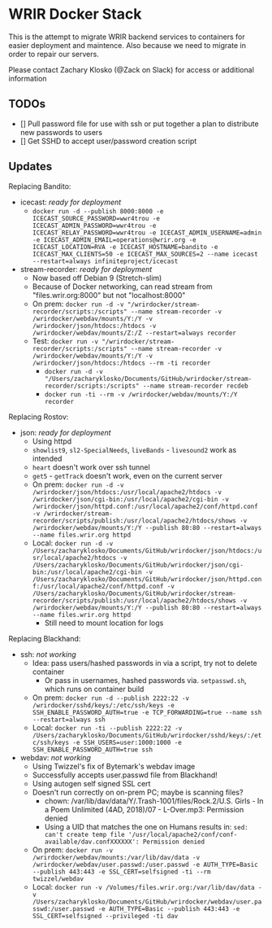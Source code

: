 # WRIR Docker Stack

This is the attempt to migrate WRIR backend services to containers for easier deployment and maintence. Also because we need to migrate in order to repair our servers.

Please contact Zachary Klosko (@Zack on Slack) for access or additional information

## TODOs

- [] Pull password file for use with ssh or put together a plan to distribute new passwords to users
- [] Get SSHD to accept user/password creation script

## Updates

Replacing Bandito:

- icecast: *ready for deployment*
  - `docker run -d --publish 8000:8000 -e ICECAST_SOURCE_PASSWORD=wwr4trou -e ICECAST_ADMIN_PASSWORD=wwr4trou -e ICECAST_RELAY_PASSWORD=wwr4trou -e ICECAST_ADMIN_USERNAME=admin -e ICECAST_ADMIN_EMAIL=operations@wrir.org -e ICECAST_LOCATION=RVA -e ICECAST_HOSTNAME=bandito -e ICECAST_MAX_CLIENTS=50 -e ICECAST_MAX_SOURCES=2 --name icecast --restart=always infiniteproject/icecast`
- stream-recorder: *ready for deployment*
  - Now based off Debian 9 (Stretch-slim)
  - Because of Docker networking, can read stream from "files.wrir.org:8000" but not "localhost:8000"
  - On prem: `docker run -d -v "/wrirdocker/stream-recorder/scripts:/scripts" --name stream-recorder -v /wrirdocker/webdav/mounts/Y:/Y -v /wrirdocker/json/htdocs:/htdocs -v /wrirdocker/webdav/mounts/Z:/Z --restart=always recorder`
  - Test: `docker run -v "/wrirdocker/stream-recorder/scripts:/scripts" --name stream-recorder -v /wrirdocker/webdav/mounts/Y:/Y -v /wrirdocker/json/htdocs:/htdocs --rm -ti recorder`
    - `docker run -d -v "/Users/zacharyklosko/Documents/GitHub/wrirdocker/stream-recorder/scripts:/scripts" --name stream-recorder recdeb`
    - `docker run -ti --rm -v /wrirdocker/webdav/mounts/Y:/Y recorder`

Replacing Rostov:

- json: *ready for deployment*
  - Using httpd
  - `showlist9`, `sl2-SpecialNeeds`, `liveBands` - `livesound2` work as intended
  - `heart` doesn't work over ssh tunnel
  - `get5` - `getTrack` doesn't work, even on the current server
  - On prem: `docker run -d -v /wrirdocker/json/htdocs:/usr/local/apache2/htdocs -v /wrirdocker/json/cgi-bin:/usr/local/apache2/cgi-bin -v /wrirdocker/json/httpd.conf:/usr/local/apache2/conf/httpd.conf -v /wrirdocker/stream-recorder/scripts/publish:/usr/local/apache2/htdocs/shows -v /wrirdocker/webdav/mounts/Y:/Y --publish 80:80 --restart=always --name files.wrir.org httpd`
  - Local: `docker run -d -v /Users/zacharyklosko/Documents/GitHub/wrirdocker/json/htdocs:/usr/local/apache2/htdocs -v /Users/zacharyklosko/Documents/GitHub/wrirdocker/json/cgi-bin:/usr/local/apache2/cgi-bin -v /Users/zacharyklosko/Documents/GitHub/wrirdocker/json/httpd.conf:/usr/local/apache2/conf/httpd.conf -v /Users/zacharyklosko/Documents/GitHub/wrirdocker/stream-recorder/scripts/publish:/usr/local/apache2/htdocs/shows -v /wrirdocker/webdav/mounts/Y:/Y --publish 80:80 --restart=always --name files.wrir.org httpd`
    - Still need to mount location for logs

Replacing Blackhand:

- ssh: *not working*
  - Idea: pass users/hashed passwords in via a script, try not to delete container
    - Or pass in usernames, hashed passwords via. `setpasswd.sh`, which runs on container build
  - On prem: `docker run -d --publish 2222:22 -v /wrirdocker/sshd/keys/:/etc/ssh/keys -e SSH_ENABLE_PASSWORD_AUTH=true -e TCP_FORWARDING=true --name ssh --restart=always ssh`
  - Local: `docker run -ti --publish 2222:22 -v /Users/zacharyklosko/Documents/GitHub/wrirdocker/sshd/keys/:/etc/ssh/keys -e SSH_USERS=user:1000:1000 -e SSH_ENABLE_PASSWORD_AUTH=true ssh`
- webdav: *not working*
  - Using Twizzel's fix of Bytemark's webdav image
  - Successfully accepts user.passwd file from Blackhand!
  - Using autogen self signed SSL cert
  - Doesn't run correctly on on-prem PC; maybe is scanning files?
    - chown: /var/lib/dav/data/Y/.Trash-1001/files/Rock.2/U.S. Girls - In a Poem Unlimited (4AD, 2018)/07 - L-Over.mp3: Permission denied
    - Using a UID that matches the one on Humans results in: `sed: can't create temp file '/usr/local/apache2/conf/conf-available/dav.confXXXXXX': Permission denied`
  - On prem: `docker run -v /wrirdocker/webdav/mounts:/var/lib/dav/data -v /wrirdocker/webdav/user.passwd:/user.passwd -e AUTH_TYPE=Basic --publish 443:443 -e SSL_CERT=selfsigned -ti --rm twizzel/webdav`
  - Local: `docker run -v /Volumes/files.wrir.org:/var/lib/dav/data -v /Users/zacharyklosko/Documents/GitHub/wrirdocker/webdav/user.passwd:/user.passwd -e AUTH_TYPE=Basic --publish 443:443 -e SSL_CERT=selfsigned --privileged -ti dav`